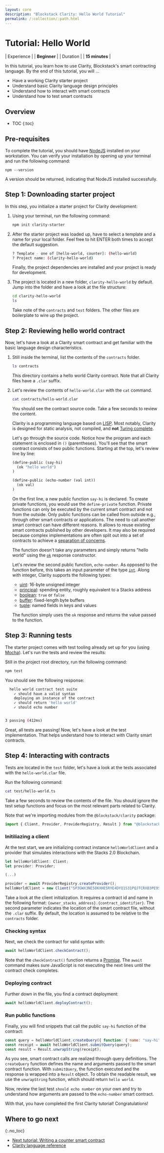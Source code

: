 ```yaml
---
layout: core
description: "Blockstack Clarity: Hello World Tutorial"
permalink: /:collection/:path.html
---
```

# Tutorial: Hello World

| Experience | | **Beginner**  |
| Duration | | **15 minutes** |

In this tutorial, you learn how to use Clarity, Blockstack's smart contracting language. By the end of this tutorial, you will ...

* Have a working Clarity starter project
* Understand basic Clarity language design principles
* Understand how to interact with smart contracts
* Understand how to test smart contracts

## Overview

* TOC
{:toc}

## Pre-requisites

To complete the tutorial, you should have [NodeJS](https://nodejs.org/en/download/) installed on your workstation. You can verify your installation by opening up your terminal and run the following command:

```shell
npm --version
```

A version should be returned, indicating that NodeJS installed successfully.

## Step 1: Downloading starter project

In this step, you initialize a starter project for Clarity development:

1. Using your terminal, run the following command:

    ```bash
    npm init clarity-starter
    ```

2. After the starter project was loaded up, have to select a template and a name for your local folder. Feel free to hit ENTER both times to accept the default suggestion.

    ```bash
    ? Template - one of [hello-world, counter]: (hello-world)
    ? Project name: (clarity-hello-world)
    ```

    Finally, the project dependencies are installed and your project is ready for development.

3. The project is located in a new folder, `clarity-hello-world` by default. Jump into the folder and have a look at the file structure:

    ```bash
    cd clarity-hello-world
    ls
    ```

    Take note of the `contracts` and `test` folders. The other files are boilerplate to wire up the project.

## Step 2: Reviewing hello world contract

Now, let's have a look at a Clarity smart contract and get familiar with the basic language design characteristics.

1. Still inside the terminal, list the contents of the `contracts` folder.

    ```bash
    ls contracts
    ```

    This directory contains a hello world Clarity contract. Note that all Clarity files have a `.clar` suffix.

2. Let's review the contents of `hello-world.clar` with the `cat` command.

    ```bash
    cat contracts/hello-world.clar
    ```

    You should see the contract source code. Take a few seconds to review the content.

    Clarity is a programming language based on [LISP](https://en.wikipedia.org/wiki/Lisp_(programming_language)). Most notably, Clarity is designed for static analysis, not compiled, and **not** [Turing complete](https://en.wikipedia.org/wiki/Turing_completeness).

    Let's go through the source code. Notice how the program and each statement is enclosed in `()` (parentheses). You'll see that the smart contract consists of two public functions. Starting at the top, let's review line by line:

    ```cl
    (define-public (say-hi)
      (ok "hello world")
    )

    (define-public (echo-number (val int))
      (ok val)
    )
    ```

    On the first line, a new public function `say-hi` is declared. To create private functions, you would use the `define-private` function. Private functions can only be executed by the current smart contract and not from the outside. Only public functions can be called from outside e.g., through other smart contracts or applications. The need to call another smart contract can have different reasons. It allows to reuse existing smart contracts published by other developers. It may also be required because complex implementations are often split out into a set of contracts to achieve a [separation of concerns](https://en.wikipedia.org/wiki/Separation_of_concerns).

    The function doesn't take any parameters and simply returns "hello world" using the [`ok`](https://docs.blockstack.org/core/smart/clarityref#ok) response constructor.

    Let's review the second public function, `echo-number`. As opposed to the function before, this takes an input parameter of the type [`int`](https://docs.blockstack.org/core/smart/clarityref#int-type). Along with integer, Clarity supports the following types:
   * [uint](https://docs.blockstack.org/core/smart/clarityref#uint-type): 16-byte unsigned integer
   * [principal](https://docs.blockstack.org/core/smart/clarityref#principal-type): spending entity, roughly equivalent to a Stacks address
   * [boolean](https://docs.blockstack.org/core/smart/clarityref#bool-type): `true` or `false`
   * [buffer](https://docs.blockstack.org/core/smart/clarityref#buffer-type): fixed-length byte buffers
   * [tuple](https://docs.blockstack.org/core/smart/clarityref#tuple-type): named fields in keys and values

    The function simply uses the `ok` response and returns the value passed to the function.

## Step 3: Running tests

The starter project comes with test tooling already set up for you (using [Mocha](https://mochajs.org/)). Let's run the tests and review the results:

Still in the project root directory, run the following command:

```bash
npm test
```

You should see the following response:

```bash
  hello world contract test suite
    ✓ should have a valid syntax
    deploying an instance of the contract
    ✓ should return 'hello world'
    ✓ should echo number


3 passing (412ms)
```

Great, all tests are passing! Now, let's have a look at the test implementation. That helps understand how to interact with Clarity smart contracts.

## Step 4: Interacting with contracts

Tests are located in the `test` folder, let's have a look at the tests associated with the `hello-world.clar` file.

Run the following command:

```bash
cat test/hello-world.ts
```

Take a few seconds to review the contents of the file. You should ignore the test setup functions and focus on the most relevant parts related to Clarity.

Note that we're importing modules from the `@blockstack/clarity` package:

```js
import { Client, Provider, ProviderRegistry, Result } from "@blockstack/clarity";
```

### Initiliazing a client

At the test start, we are initializing contract instance `helloWorldClient` and a provider that simulates interactions with the Stacks 2.0 Blockchain.

```js
let helloWorldClient: Client;
let provider: Provider;

(...)

provider = await ProviderRegistry.createProvider();
helloWorldClient = new Client("SP3GWX3NE58KXHESRYE4DYQ1S31PQJTCRXB3PE9SB.hello-world", "hello-world", provider);
```

Take a look at the client initialization. It requires a contract id and name in the following format: `{owner_stacks_address}.{contract_identifier}`. The second parameter indicates the location of the smart contract file, without the `.clar` suffix. By default, the location is assumed to be relative to the `contracts` folder.

### Checking syntax

Next, we check the contract for valid syntax with:

```js
await helloWorldClient.checkContract();
```

Note that the `checkContract()` function returns a [Promise](https://developer.mozilla.org/en-US/docs/Web/JavaScript/Reference/Global_Objects/Promise). The `await` command makes sure JavaScript is not executing the next lines until the contract check completes.

### Deploying contract

Further down in the file, you find a contract deployment:

```js
await helloWorldClient.deployContract();
```

### Run public functions

Finally, you will find snippets that call the public `say-hi` function of the contract:

```js
const query = helloWorldClient.createQuery({ function: { name: "say-hi", args: [] } });
const receipt = await helloWorldClient.submitQuery(query);
const result = Result.unwrapString(receipt);
```

As you see, smart contract calls are realized through query definitions. The `createQuery` function defines the name and arguments passed to the smart contract function. With `submitQuery`, the function executed and the response is wrapped into a `Result` object. To obtain the readable result, we use the `unwrapString` function, which should return `hello world`.

Now, review the last test `should echo number` on your own and try to understand how arguments are passed to the `echo-number` smart contract.

With that, you have completed the first Clarity tutorial! Congratulations!

## Where to go next

{:.no_toc}

* <a href="tutorial-counter.html">Next tutorial: Writing a counter smart contract</a>
* <a href="clarityRef.html">Clarity language reference</a>
